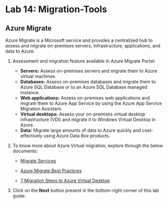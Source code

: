 # Lab 14: Migration-Tools


## Azure Migrate

Azure Migrate is a Microsoft service and provides a centralized hub to assess and migrate on-premises servers, infrastructure, applications, and data to Azure.


1. Assessment and migration feature available in Azure Migrate Portal:

   - **Servers:** Assess on-premises servers and migrate them to Azure virtual machines.
   - **Databases:** Assess on-premises databases and migrate them to Azure SQL Database or to an Azure SQL Database managed instance.
   - **Web applications:** Assess on-premises web applications and migrate them to Azure App Service by using the Azure App Service Migration Assistant.
   - **Virtual desktops:** Assess your on-premises virtual desktop infrastructure (VDI) and migrate it to Windows Virtual Desktop in Azure.
   - **Data:** Migrate large amounts of data to Azure quickly and cost-effectively using Azure Data Box products.

2. To know more about Azure Virtual migration,  explore through the below documents:

   - [Migrate Services](https://docs.microsoft.com/en-us/azure/migrate/migrate-services-overview)

   - [Azure Migrate Best Practices](https://docs.microsoft.com/en-us/azure/cloud-adoption-framework/migrate/azure-best-practices/contoso-migration-rds-to-wvd)

   - [7 Migration Steps to Azure Virtual Desktop ](https://clouddamcdnprodep.azureedge.net/gdc/gdczI8Huh/original)

1. Click on the **Next** button present in the bottom-right corner of this lab guide.

